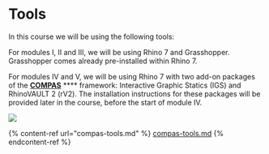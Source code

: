 # Tools

In this course we will be using the following tools:

For modules I, II and III, we will be using Rhino 7 and Grasshopper. Grasshopper comes already pre-installed within Rhino 7.

For modules IV and V, we will be using Rhino 7 with two add-on packages of the [**COMPAS**](https://compas.dev/) **** framework: Interactive Graphic Statics (IGS) and RhinoVAULT 2 (rV2). The installation instructions for these packages will be provided later in the course, before the start of module IV.

![](../.gitbook/assets/course\_overview\_2021-01.png)

{% content-ref url="compas-tools.md" %}
[compas-tools.md](compas-tools.md)
{% endcontent-ref %}


